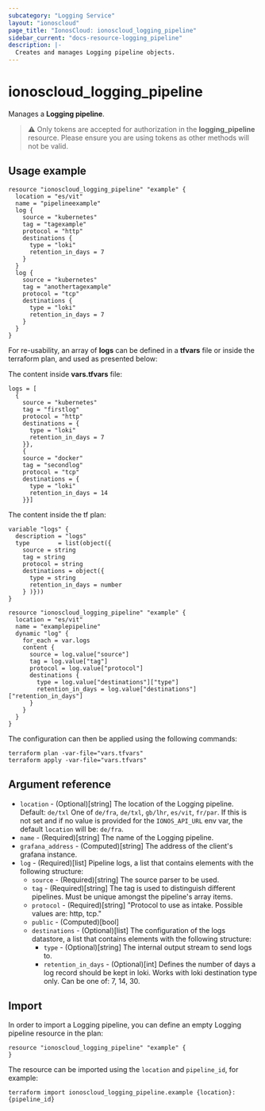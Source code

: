```yaml
---
subcategory: "Logging Service"
layout: "ionoscloud"
page_title: "IonosCloud: ionoscloud_logging_pipeline"
sidebar_current: "docs-resource-logging_pipeline"
description: |-
  Creates and manages Logging pipeline objects.
---
```


# ionoscloud_logging_pipeline

Manages a **Logging pipeline**.

> ⚠️  Only tokens are accepted for authorization in the **logging_pipeline** resource. Please ensure you are using tokens as other methods will not be valid.

## Usage example

```hcl
resource "ionoscloud_logging_pipeline" "example" {
  location = "es/vit"
  name = "pipelineexample"
  log {
    source = "kubernetes"
    tag = "tagexample"
    protocol = "http"
    destinations {
      type = "loki"
      retention_in_days = 7
    }
  }
  log {
    source = "kubernetes"
    tag = "anothertagexample"
    protocol = "tcp"
    destinations {
      type = "loki"
      retention_in_days = 7
    }
  }
}
```

For re-usability, an array of **logs** can be defined in a **tfvars** file or inside the terraform
plan, and used as presented below:

The content inside **vars.tfvars** file:

```hcl
logs = [
  {
    source = "kubernetes"
    tag = "firstlog"
    protocol = "http"
    destinations = {
      type = "loki"
      retention_in_days = 7
    }},
    {
    source = "docker"
    tag = "secondlog"
    protocol = "tcp"
    destinations = {
      type = "loki"
      retention_in_days = 14
    }}]
```

The content inside the tf plan:

```hcl
variable "logs" {
  description = "logs"
  type        = list(object({
    source = string
    tag = string
    protocol = string
    destinations = object({
      type = string
      retention_in_days = number
    } )}))
}

resource "ionoscloud_logging_pipeline" "example" {
  location = "es/vit"
  name = "examplepipeline"
  dynamic "log" {
    for_each = var.logs
    content {
      source = log.value["source"]
      tag = log.value["tag"]
      protocol = log.value["protocol"]
      destinations {
        type = log.value["destinations"]["type"]
        retention_in_days = log.value["destinations"]["retention_in_days"]
      }
    }
  }
}
```
The configuration can then be applied using the following commands:

```shell
terraform plan -var-file="vars.tfvars"
terraform apply -var-file="vars.tfvars"
```

## Argument reference

* `location` - (Optional)[string] The location of the Logging pipeline. Default: `de/txl` One of `de/fra`, `de/txl`, `gb/lhr`, `es/vit`, `fr/par`. If this is not set and if no value is provided for the `IONOS_API_URL` env var, the default `location` will be: `de/fra`.
* `name` - (Required)[string] The name of the Logging pipeline.
* `grafana_address` - (Computed)[string] The address of the client's grafana instance.
* `log` - (Required)[list] Pipeline logs, a list that contains elements with the following structure:
  * `source` - (Required)[string] The source parser to be used.
  * `tag` - (Required)[string] The tag is used to distinguish different pipelines. Must be unique amongst the pipeline's array items.
  * `protocol` - (Required)[string] "Protocol to use as intake. Possible values are: http, tcp."
  * `public` - (Computed)[bool]
  * `destinations` - (Optional)[list] The configuration of the logs datastore, a list that contains elements with the following structure:
    * `type` - (Optional)[string] The internal output stream to send logs to.
    * `retention_in_days` - (Optional)[int] Defines the number of days a log record should be kept in loki. Works with loki destination type only. Can be one of: 7, 14, 30.

## Import

In order to import a Logging pipeline, you can define an empty Logging pipeline resource in the plan:

```hcl
resource "ionoscloud_logging_pipeline" "example" {
}
```

The resource can be imported using the `location` and `pipeline_id`, for example:

```shell
terraform import ionoscloud_logging_pipeline.example {location}:{pipeline_id}
```